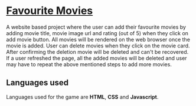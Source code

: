 <h1><a href="https://www.udemy.com/course/javascript-the-complete-guide-2020-beginner-advanced/">Favourite Movies</a></h1>
<p>A website based project where the user can add their favourite movies by adding movie title, movie image url and rating (out of 5) when they click on add movie button. All movies will be rendered on the web browser once the movie is added. User can delete movies when they click on the movie card. After confirming the deletion movie will be deleted and can't be recovered. If a user refreshed the page, all the added movies will be deleted and user may have to repeat the above mentioned steps to add more movies.</p>
<h2>Languages used</h2>
<p>Languages used for the game are <b>HTML</b>, <b>CSS</b> and <b>Javascript</b>.</p>
